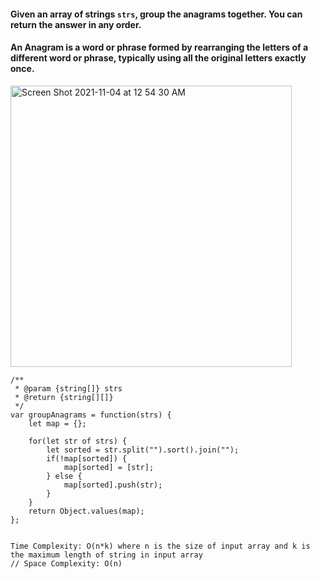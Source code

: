 #### Given an array of strings `strs`, group the anagrams together. You can return the answer in any order.

#### An Anagram is a word or phrase formed by rearranging the letters of a different word or phrase, typically using all the original letters exactly once.

<img width="450" alt="Screen Shot 2021-11-04 at 12 54 30 AM" src="https://user-images.githubusercontent.com/37787994/140276982-54ec760c-62ed-42de-82f2-adcd90de9a91.png">

```JS
/**
 * @param {string[]} strs
 * @return {string[][]}
 */
var groupAnagrams = function(strs) {
    let map = {};
    
    for(let str of strs) {
        let sorted = str.split("").sort().join("");
        if(!map[sorted]) {
            map[sorted] = [str];
        } else {
            map[sorted].push(str);
        }
    }
    return Object.values(map);
};


Time Complexity: O(n*k) where n is the size of input array and k is the maximum length of string in input array
// Space Complexity: O(n)
```
